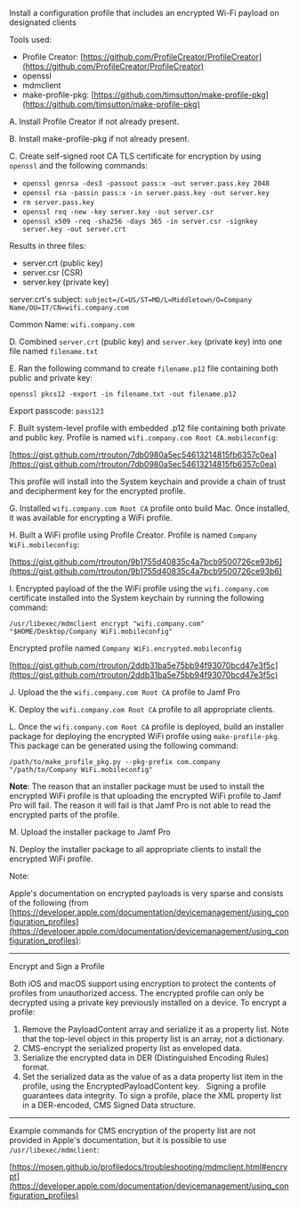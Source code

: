 Install a configuration profile that includes an encrypted Wi-Fi payload on designated clients

Tools used:

* Profile Creator: [https://github.com/ProfileCreator/ProfileCreator](https://github.com/ProfileCreator/ProfileCreator)
* openssl
* mdmclient
* make-profile-pkg: [https://github.com/timsutton/make-profile-pkg](https://github.com/timsutton/make-profile-pkg)

A. Install Profile Creator if not already present.

B. Install make-profile-pkg if not already present.

C. Create self-signed root CA TLS certificate for encryption by using `openssl` and the following commands:

* `openssl genrsa -des3 -passout pass:x -out server.pass.key 2048`
* `openssl rsa -passin pass:x -in server.pass.key -out server.key`
* `rm server.pass.key`
* `openssl req -new -key server.key -out server.csr`
* `openssl x509 -req -sha256 -days 365 -in server.csr -signkey server.key -out server.crt`

Results in three files:

* server.crt (public key)
* server.csr (CSR)
* server.key (private key)

server.crt's subject: `subject=/C=US/ST=MD/L=Middletown/O=Company Name/OU=IT/CN=wifi.company.com`

Common Name: `wifi.company.com`

D. Combined `server.crt` (public key) and `server.key` (private key) into one file named `filename.txt`

E. Ran the following command to create `filename.p12` file containing both public and private key:

`openssl pkcs12 -export -in filename.txt -out filename.p12`

Export passcode: `pass123`

F. Built system-level profile with embedded .p12 file containing both private and public key. Profile is named `wifi.company.com Root CA.mobileconfig`:

[https://gist.github.com/rtrouton/7db0980a5ec54613214815fb6357c0ea](https://gist.github.com/rtrouton/7db0980a5ec54613214815fb6357c0ea)

This profile will install into the System keychain and provide a chain of trust and decipherment key for the encrypted profile.

G. Installed `wifi.company.com Root CA` profile onto build Mac. Once installed, it was available for encrypting a WiFi profile.

H. Built a WiFi profile using Profile Creator. Profile is named `Company WiFi.mobileconfig`:

[https://gist.github.com/rtrouton/9b1755d40835c4a7bcb9500726ce93b6](https://gist.github.com/rtrouton/9b1755d40835c4a7bcb9500726ce93b6)

I. Encrypted payload of the the WiFi profile using the `wifi.company.com` certificate installed into the System keychain by running the following command:

`/usr/libexec/mdmclient encrypt "wifi.company.com" "$HOME/Desktop/Company WiFi.mobileconfig"`

Encrypted profile named `Company WiFi.encrypted.mobileconfig`

[https://gist.github.com/rtrouton/2ddb31ba5e75bb94f93070bcd47e3f5c](https://gist.github.com/rtrouton/2ddb31ba5e75bb94f93070bcd47e3f5c)

J. Upload the the `wifi.company.com Root CA` profile to Jamf Pro

K. Deploy the `wifi.company.com Root CA` profile to all appropriate clients.

L. Once the `wifi.company.com Root CA` profile is deployed, build an installer package for deploying the encrypted WiFi profile using `make-profile-pkg`. This package can be generated using the following command:

`/path/to/make_profile_pkg.py --pkg-prefix com.company "/path/to/Company WiFi.mobileconfig"`

**Note**: The reason that an installer package must be used to install the encrypted WiFi profile is that uploading the encrypted WiFi profile to Jamf Pro will fail. The reason it will fail is that Jamf Pro is not able to read the encrypted parts of the profile.

M. Upload the installer package to Jamf Pro

N. Deploy the installer package to all appropriate clients to install the encrypted WiFi profile.

Note:

Apple's documentation on encrypted payloads is very sparse and consists of the following (from [https://developer.apple.com/documentation/devicemanagement/using_configuration_profiles](https://developer.apple.com/documentation/devicemanagement/using_configuration_profiles):

------

Encrypt and Sign a Profile

Both iOS and macOS support using encryption to protect the contents of profiles from unauthorized access. The encrypted profile can only be decrypted using a private key previously installed on a device. To encrypt a profile:

1. Remove the PayloadContent array and serialize it as a property list. Note that the top-level object in this property list is an array, not a dictionary.
2. CMS-encrypt the serialized property list as enveloped data.
3. Serialize the encrypted data in DER (Distinguished Encoding Rules) format.
4. Set the serialized data as the value of as a data property list item in the profile, using the EncryptedPayloadContent key.  
Signing a profile guarantees data integrity. To sign a profile, place the XML property list in a DER-encoded, CMS Signed Data structure.

------

Example commands for CMS encryption of the property list are not provided in Apple's documentation, but it is possible to use `/usr/libexec/mdmclient`:

[https://mosen.github.io/profiledocs/troubleshooting/mdmclient.html#encrypt](https://developer.apple.com/documentation/devicemanagement/using_configuration_profiles)